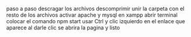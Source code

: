 paso a paso 
descragar los archivos 
descomprimir 
unir la carpeta con el resto de los archivos 
activar apache y mysql en xampp
abrir terminal 
colocar el comando npm start 
usar Ctrl y clic izquierdo en el enlace que aparece 
al darle clic se abrira la pagina 
y listo 
